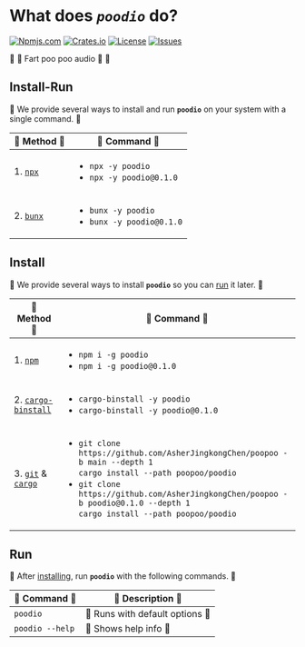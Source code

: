 # What does _`poodio`_ do?

[![Npmjs.com](https://img.shields.io/npm/v/poodio?style=for-the-badge&label=NPMJS&logo=npm&logoColor=%23c33&labelColor=%23333&color=%23c33)](https://www.npmjs.com/package/poodio)
[![Crates.io](https://img.shields.io/crates/v/poodio?style=for-the-badge&label=CRATES&logo=docs.rs&logoColor=%23fc3&labelColor=%23333&color=%23fc3)](https://docs.rs/poodio)
[![License](https://img.shields.io/crates/l/poodio?style=for-the-badge&label=LICENSE&logo=opensourceinitiative&logoColor=%23fff&labelColor=%23333&color=%234a3)](https://docs.rs/crate/poodio/latest/source/LICENSE.txt)
[![Issues](https://img.shields.io/github/issues/AsherJingkongChen/poopoo?style=for-the-badge&label=ISSUES&logo=github&logoColor=%23fff&labelColor=%23333&color=%23eee)](https://github.com/AsherJingkongChen/poopoo/issues)

💩 💨 Fart poo poo audio 💨 💩

## Install-Run

💩 We provide several ways to install and run **`poodio`** on your system with a single command. 💩

| 💩 Method 💩                                | 💩 Command 💩                                                     |
| ------------------------------------------- | ----------------------------------------------------------------- |
| 1. [`npx`](https://nodejs.org/en/download/) | <ul><li>`npx -y poodio`</li><li>`npx -y poodio@0.1.0`</li></ul>   |
| 2. [`bunx`](https://bun.sh/)                | <ul><li>`bunx -y poodio`</li><li>`bunx -y poodio@0.1.0`</li></ul> |

## Install

💩 We provide several ways to install **`poodio`** so you can [run](#run) it later. 💩

| 💩 Method 💩                                                                                                             | 💩 Command 💩                                                                                                                                                                                                                                                         |
| ------------------------------------------------------------------------------------------------------------------------ | --------------------------------------------------------------------------------------------------------------------------------------------------------------------------------------------------------------------------------------------------------------------- |
| 1. [`npm`](https://nodejs.org/en/download/)                                                                              | <ul><li>`npm i -g poodio`</li><li>`npm i -g poodio@0.1.0` </li></ul>                                                                                                                                                                                                  |
| 2. [`cargo-binstall`](https://github.com/cargo-bins/cargo-binstall?tab=readme-ov-file#installation)                      | <ul><li>`cargo-binstall -y poodio`</li><li>`cargo-binstall -y poodio@0.1.0`</li></ul>                                                                                                                                                                                 |
| 3. [`git`](https://git-scm.com/downloads) & [`cargo`](https://doc.rust-lang.org/cargo/getting-started/installation.html) | <ul><li>`git clone https://github.com/AsherJingkongChen/poopoo -b main --depth 1`<br>`cargo install --path poopoo/poodio`</li><li>`git clone https://github.com/AsherJingkongChen/poopoo -b poodio@0.1.0 --depth 1`<br>`cargo install --path poopoo/poodio`</li></ul> |

## Run

💩 After [installing](#install), run **`poodio`** with the following commands. 💩

| 💩 Command 💩   | 💩 Description 💩               |
| --------------- | ------------------------------- |
| `poodio`        | 💩 Runs with default options 💩 |
| `poodio --help` | 💩 Shows help info 💩           |
